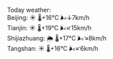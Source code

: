 Today weather:  
Beijing: ☀️   🌡️+16°C 🌬️↓7km/h  
Tianjin: ☀️   🌡️+19°C 🌬️↙15km/h  
Shijiazhuang: 🌦   🌡️+17°C 🌬️↘8km/h  
Tangshan: ☀️   🌡️+16°C 🌬️↙6km/h  
